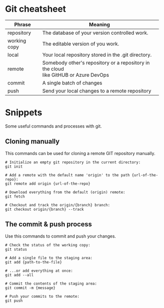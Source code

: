 # Git cheatsheet

| Phrase       | Meaning                                                                                  |
|--------------|------------------------------------------------------------------------------------------|
| repository   | The database of your version controlled work.                                            |
| working copy | The editable version of you work.                                                        |
| local        | Your local repository stored in the .git directory.                                      |
| remote       | Somebody other's repository or a repository in the cloud<br/>like GitHUB or Azure DevOps |
| commit       | A single batch of changes                                                                |
| push         | Send your local changes to a remote repository                                           |

# Snippets
Some useful commands and processes with git.

## Cloning manually
This commands can be used for cloning a remote GIT repository manually.

```shell
# Initialize an empty git repository in the current directory:
git init

# Add a remote with the default name 'origin' to the path {url-of-the-repo}:
git remote add origin {url-of-the-repo}

# Download everything from the default (origin) remote:
git fetch

# Checkout and track the origin/{branch} branch:
git checkout origin/{branch} --track
```

## The commit & push process
Use this commands to commit and push your changes.

```shell
# Check the status of the working copy:
git status

# Add a single file to the staging area:
git add {path-to-the-file}

# ...or add everything at once:
git add --all

# Commit the contents of the staging area:
git commit -m {message}

# Push your commits to the remote:
git push
```